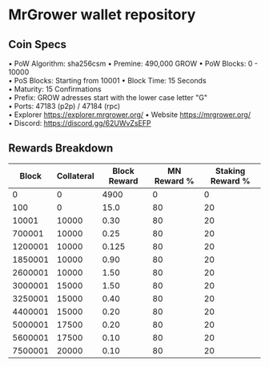 # MrGrower wallet repository 
## Coin Specs

• PoW Algorithm: sha256csm 
• Premine: 490,000 GROW
• PoW Blocks: 0 - 10000  
• PoS Blocks: Starting from 10001
• Block Time: 15 Seconds  
• Maturity: 15 Confirmations  
• Prefix: GROW adresses start with the lower case letter "G"  
• Ports: 47183 (p2p) / 47184 (rpc)  
• Explorer https://explorer.mrgrower.org/
• Website https://mrgrower.org/   
• Discord: https://discord.gg/62UWvZsEFP

## Rewards Breakdown
|Block  |Collateral|Block Reward|MN Reward %|Staking Reward %|
|-------|----------|------------|-----------|----------------|
|0      |    0     |4900        |0          |0               |
|100    |    0     |15.0        |80         |20              |
|10001  |10000     |0.30        |80         |20              |
|700001 |10000     |0.25        |80         |20              |
|1200001|10000     |0.125       |80         |20              |
|1850001|10000     |0.90        |80         |20              |
|2600001|10000     |1.50        |80         |20              |
|3000001|15000     |1.50        |80         |20              |
|3250001|15000     |0.40        |80         |20              |
|4400001|15000     |0.20        |80         |20              |
|5000001|17500     |0.20        |80         |20              |
|5600001|17500     |0.10        |80         |20              |
|7500001|20000     |0.10        |80         |20              |
